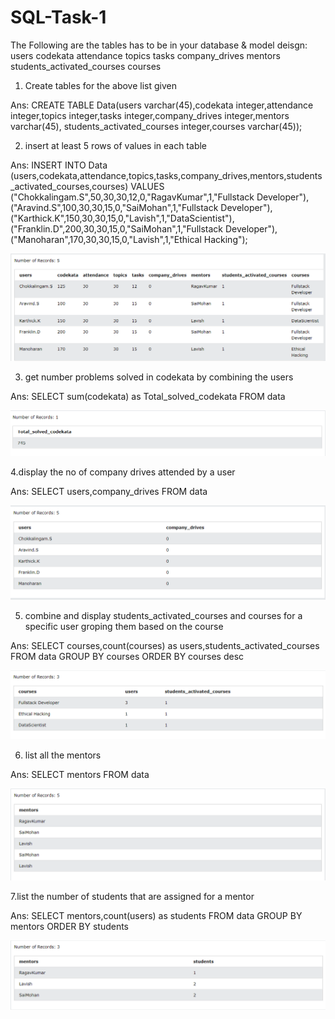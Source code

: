 # SQL-Task-1

The Following are the tables has to be in your database & model deisgn:
users
codekata
attendance
topics
tasks
company_drives
mentors
students_activated_courses
courses

1. Create tables for the above list given

Ans:
CREATE TABLE Data(users  varchar(45),codekata integer,attendance integer,topics integer,tasks integer,company_drives integer,mentors varchar(45),
students_activated_courses integer,courses varchar(45));


2. insert at least 5 rows of values in each table

Ans:
INSERT INTO Data
(users,codekata,attendance,topics,tasks,company_drives,mentors,students_activated_courses,courses)
VALUES ("Chokkalingam.S",50,30,30,12,0,"RagavKumar",1,"Fullstack Developer"),
("Aravind.S",100,30,30,15,0,"SaiMohan",1,"Fullstack Developer"),
("Karthick.K",150,30,30,15,0,"Lavish",1,"DataScientist"),
("Franklin.D",200,30,30,15,0,"SaiMohan",1,"Fullstack Developer"),
("Manoharan",170,30,30,15,0,"Lavish",1,"Ethical Hacking");

<img src="2.png" alt="2nd question"></img>

3. get number problems solved in codekata by combining the users

Ans:
SELECT sum(codekata) as Total_solved_codekata FROM data

<img src="3.png" alt="3nd question"></img>

4.display the no of company drives attended by a user

Ans:
SELECT users,company_drives FROM data


<img src="4.png" alt="4nd question"></img>

5. combine and display students_activated_courses and courses for a specific user groping them based on the course

Ans:
SELECT courses,count(courses) as users,students_activated_courses FROM data GROUP BY courses ORDER BY courses desc

<img src="5.png" alt="5nd question"></img>

6. list all the mentors

Ans:
SELECT mentors FROM data

<img src="6.png" alt="6nd question"></img>

7.list the number of students that are assigned for a mentor

Ans:
SELECT mentors,count(users) as students FROM data GROUP BY mentors ORDER BY students

<img src="7.png" alt="7nd question"></img>







